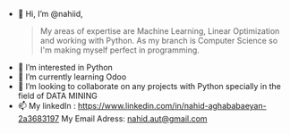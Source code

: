 - 👋 Hi, I’m @nahiid, 
     > My areas of expertise are Machine Learning, Linear Optimization and working with Python. As my branch is Computer Science so I'm making myself perfect in programming. 
- 👀 I’m interested in Python
- 🌱 I’m currently learning Odoo
- 💞️ I’m looking to collaborate on any projects with Python specially in the field of DATA MINING
- 📫 My linkedIn : https://www.linkedin.com/in/nahid-aghababaeyan-2a3683197
     My Email Adress: nahid.aut@gmail.com

<!---
nahiid/nahiid is a ✨ special ✨ repository because its `README.md` (this file) appears on your GitHub profile.
You can click the Preview link to take a look at your changes.
--->
